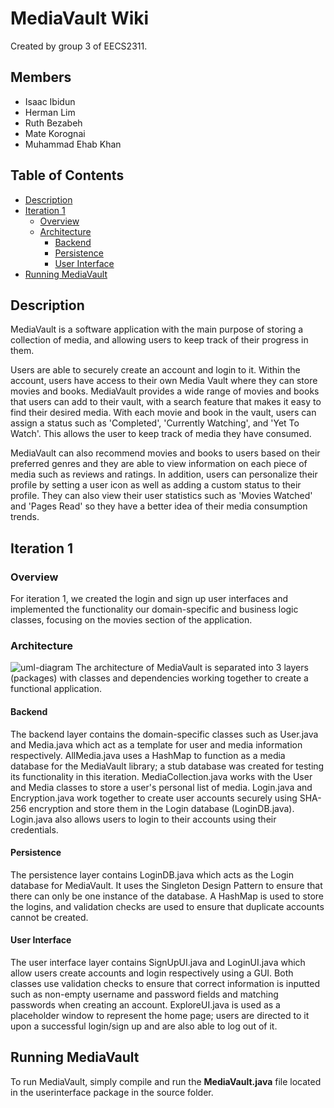 # MediaVault Wiki

Created by group 3 of EECS2311.

## Members 
* Isaac Ibidun
* Herman Lim
* Ruth Bezabeh
* Mate Korognai
* Muhammad Ehab Khan

## Table of Contents 
- [Description](#description)
- [Iteration 1](#review)
  - [Overview](#overview)
  - [Architecture](#architecture)
    - [Backend](#backend)
    - [Persistence](#persistence)
    - [User Interface](#user-interface)
- [Running MediaVault](#running-mediavault)

## Description
MediaVault is a software application with the main purpose of storing a collection of media, and allowing users to keep track of their progress in them. 

Users are able to securely create an account and login to it. Within the account, users have access to their own Media Vault where they can store movies and books. MediaVault provides a wide range of movies and books that users can add to their vault, with a search feature that makes it easy to find their desired media. With each movie and book in the vault, users can assign a status such as 'Completed', 'Currently Watching', and 'Yet To Watch'. This allows the user to keep track of media they have consumed.

MediaVault can also recommend movies and books to users based on their preferred genres and they are able to view information on each piece of media such as reviews and ratings. In addition, users can personalize their profile by setting a user icon as well as adding a custom status to their profile. They can also view their user statistics such as 'Movies Watched' and 'Pages Read' so they have a better idea of their media consumption trends.

## Iteration 1 

### Overview 
For iteration 1, we created the login and sign up user interfaces and implemented the functionality our domain-specific and business logic classes, focusing on the movies section of the application.

### Architecture
![uml-diagram](https://cdn.discordapp.com/attachments/1075816196072554536/1075816562205917254/UML_Diagram.png)
The architecture of MediaVault is separated into 3 layers (packages) with classes and dependencies working together to create a functional application.

#### Backend
The backend layer contains the domain-specific classes such as User.java and Media.java which act as a template for user and media information respectively. 
AllMedia.java uses a HashMap to function as a media database for the MediaVault library; a stub database was created for testing its functionality in this iteration. MediaCollection.java works with the User and Media classes to store a user's personal list of media.
Login.java and Encryption.java work together to create user accounts securely using SHA-256 encryption and store them in the Login database (LoginDB.java). Login.java also allows users to login to their accounts using their credentials.

#### Persistence
The persistence layer contains LoginDB.java which acts as the Login database for MediaVault. It uses the Singleton Design Pattern to ensure that there can only be one instance of the database. A HashMap is used to store the logins, and validation checks are used to ensure that duplicate accounts cannot be created.

#### User Interface
The user interface layer contains SignUpUI.java and LoginUI.java which allow users create accounts and login respectively using a GUI. Both classes use validation checks to ensure that correct information is inputted such as non-empty username and password fields and matching passwords when creating an account.
ExploreUI.java is used as a placeholder window to represent the home page; users are directed to it upon a successful login/sign up and are also able to log out of it.

## Running MediaVault
To run MediaVault, simply compile and run the **MediaVault.java** file located in the userinterface package in the source folder.


